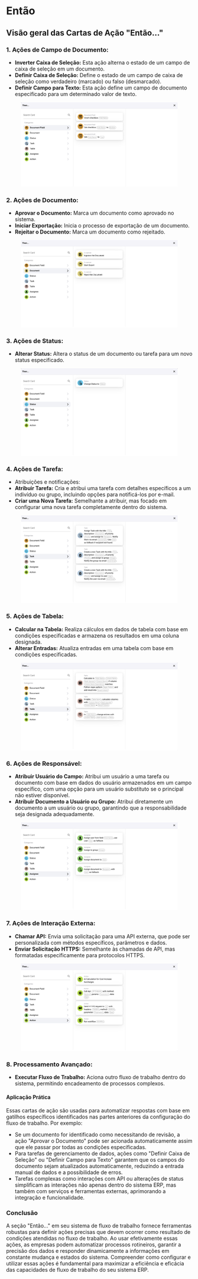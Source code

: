 # Então

## Visão geral das Cartas de Ação "Então..."

### **1. Ações de Campo de Documento:**

* **Inverter Caixa de Seleção:** Esta ação alterna o estado de um campo de caixa de seleção em um documento.
* **Definir Caixa de Seleção:** Define o estado de um campo de caixa de seleção como verdadeiro (marcado) ou falso (desmarcado).
* **Definir Campo para Texto:** Esta ação define um campo de documento especificado para um determinado valor de texto.

<figure><img src="../../.gitbook/assets/then1.png" alt=""><figcaption></figcaption></figure>

### **2. Ações de Documento:**

* **Aprovar o Documento:** Marca um documento como aprovado no sistema.
* **Iniciar Exportação:** Inicia o processo de exportação de um documento.
* **Rejeitar o Documento:** Marca um documento como rejeitado.

<figure><img src="../../.gitbook/assets/then2.png" alt=""><figcaption></figcaption></figure>

### **3. Ações de Status:**

* **Alterar Status:** Altera o status de um documento ou tarefa para um novo status especificado.

<figure><img src="../../.gitbook/assets/then3.png" alt=""><figcaption></figcaption></figure>

### **4. Ações de Tarefa:**

* Atribuições e notificações:
* **Atribuir Tarefa:** Cria e atribui uma tarefa com detalhes específicos a um indivíduo ou grupo, incluindo opções para notificá-los por e-mail.
* **Criar uma Nova Tarefa:** Semelhante a atribuir, mas focado em configurar uma nova tarefa completamente dentro do sistema.

<figure><img src="../../.gitbook/assets/then4.png" alt=""><figcaption></figcaption></figure>

### **5. Ações de Tabela:**

* **Calcular na Tabela:** Realiza cálculos em dados de tabela com base em condições especificadas e armazena os resultados em uma coluna designada.
* **Alterar Entradas:** Atualiza entradas em uma tabela com base em condições especificadas.

<figure><img src="../../.gitbook/assets/then5.png" alt=""><figcaption></figcaption></figure>

### **6. Ações de Responsável:**

* **Atribuir Usuário do Campo:** Atribui um usuário a uma tarefa ou documento com base em dados do usuário armazenados em um campo específico, com uma opção para um usuário substituto se o principal não estiver disponível.
* **Atribuir Documento a Usuário ou Grupo:** Atribui diretamente um documento a um usuário ou grupo, garantindo que a responsabilidade seja designada adequadamente.

<figure><img src="../../.gitbook/assets/then6.png" alt=""><figcaption></figcaption></figure>

### **7. Ações de Interação Externa:**

* **Chamar API:** Envia uma solicitação para uma API externa, que pode ser personalizada com métodos específicos, parâmetros e dados.
* **Enviar Solicitação HTTPS:** Semelhante às chamadas de API, mas formatadas especificamente para protocolos HTTPS.

<figure><img src="../../.gitbook/assets/then7.png" alt=""><figcaption></figcaption></figure>

### **8. Processamento Avançado:**

* **Executar Fluxo de Trabalho:** Aciona outro fluxo de trabalho dentro do sistema, permitindo encadeamento de processos complexos.

#### Aplicação Prática

Essas cartas de ação são usadas para automatizar respostas com base em gatilhos específicos identificados nas partes anteriores da configuração do fluxo de trabalho. Por exemplo:

* Se um documento for identificado como necessitando de revisão, a ação "Aprovar o Documento" pode ser acionada automaticamente assim que ele passar por todas as condições especificadas.
* Para tarefas de gerenciamento de dados, ações como "Definir Caixa de Seleção" ou "Definir Campo para Texto" garantem que os campos do documento sejam atualizados automaticamente, reduzindo a entrada manual de dados e a possibilidade de erros.
* Tarefas complexas como interações com API ou alterações de status simplificam as interações não apenas dentro do sistema ERP, mas também com serviços e ferramentas externas, aprimorando a integração e funcionalidade.

### Conclusão

A seção "Então..." em seu sistema de fluxo de trabalho fornece ferramentas robustas para definir ações precisas que devem ocorrer como resultado de condições atendidas no fluxo de trabalho. Ao usar efetivamente essas ações, as empresas podem automatizar processos rotineiros, garantir a precisão dos dados e responder dinamicamente a informações em constante mudança e estados do sistema. Compreender como configurar e utilizar essas ações é fundamental para maximizar a eficiência e eficácia das capacidades de fluxo de trabalho do seu sistema ERP.

